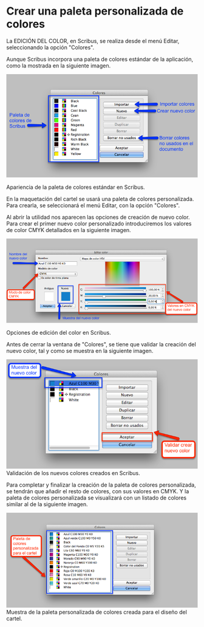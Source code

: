 
# Crear una paleta personalizada de colores

La EDICIÓN DEL COLOR, en Scribus, se realiza desde el menú Editar, seleccionando la opción "Colores".

Aunque Scribus incorpora una paleta de colores estándar de la aplicación, como la mostrada en la siguiente imagen.

![](img/paletacoloresnuevodocumento.png)

Apariencia de la paleta de colores estándar en Scribus.

En la maquetación del cartel se usará una paleta de colores personalizada. Para crearla, se seleccionará el menú Editar, con la opción "Colores". 



Al abrir la utilidad nos aparecen las opciones de creación de nuevo color. Para crear el primer nuevo color personalizado introduciremos los valores de color CMYK detallados en la siguiente imagen.

![](img/editarcolor.png)


Opciones de edición del color en Scribus.



Antes de cerrar la ventana de "Colores", se tiene que validar la creación del nuevo color, tal y como se muestra en la siguiente imagen.

![](img/validarcrearnuevocolor.png)
Validación de los nuevos colores creados en Scribus.



Para completar y finalizar la creación de la paleta de colores personalizada, se tendrán que añadir el resto de colores, con sus valores en CMYK. Y la paleta de colores personalizada se visualizará con un listado de colores similar al de la siguiente imagen.

![](img/paletapersonalizadacartel.png)
Muestra de la paleta personalizada de colores creada para el diseño del cartel.



